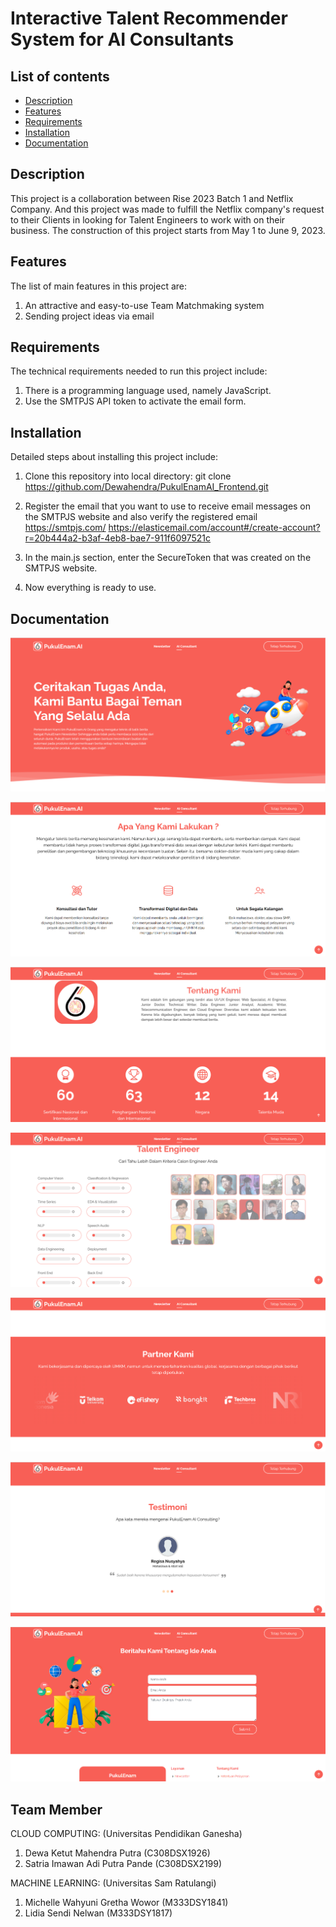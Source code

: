 # Interactive Talent Recommender System for AI Consultants

## List of contents

- [Description](#description)
- [Features](#features)
- [Requirements](#requirements)
- [Installation](#installation)
- [Documentation](#Documentation)

## Description

This project is a collaboration between Rise 2023 Batch 1 and Netflix Company. And this project was made to fulfill the Netflix company's request to their Clients in looking for Talent Engineers to work with on their business. The construction of this project starts from May 1 to June 9, 2023.

## Features

The list of main features in this project are:
1. An attractive and easy-to-use Team Matchmaking system
2. Sending project ideas via email

## Requirements

The technical requirements needed to run this project include:
1. There is a programming language used, namely JavaScript.
2. Use the SMTPJS API token to activate the email form.

## Installation

Detailed steps about installing this project include:
1. Clone this repository into local directory:
git clone https://github.com/Dewahendra/PukulEnamAI_Frontend.git

2. Register the email that you want to use to receive email messages on the SMTPJS website and also verify the registered email
https://smtpjs.com/
https://elasticemail.com/account#/create-account?r=20b444a2-b3af-4eb8-bae7-911f6097521c

3. In the main.js section, enter the SecureToken that was created on the SMTPJS website.

4. Now everything is ready to use.

## Documentation
![alt text](https://github.com/Dewahendra/PukulEnamAI_Frontend/blob/main/assets/img/Documentation/1.png?raw=true)

![alt text](https://github.com/Dewahendra/PukulEnamAI_Frontend/blob/main/assets/img/Documentation/2.png?raw=true)

![alt text](https://github.com/Dewahendra/PukulEnamAI_Frontend/blob/main/assets/img/Documentation/3.png?raw=true)

![alt text](https://github.com/Dewahendra/PukulEnamAI_Frontend/blob/main/assets/img/Documentation/4.png?raw=true)

![alt text](https://github.com/Dewahendra/PukulEnamAI_Frontend/blob/main/assets/img/Documentation/5.png?raw=true)

![alt text](https://github.com/Dewahendra/PukulEnamAI_Frontend/blob/main/assets/img/Documentation/6.png?raw=true)

![alt text](https://github.com/Dewahendra/PukulEnamAI_Frontend/blob/main/assets/img/Documentation/7.png?raw=true)


## Team Member

CLOUD COMPUTING: (Universitas Pendidikan Ganesha)
1. Dewa Ketut Mahendra Putra (C308DSX1926)
2. Satria Imawan Adi Putra Pande (C308DSX2199)

MACHINE LEARNING: (Universitas Sam Ratulangi)
1. Michelle Wahyuni Gretha Wowor (M333DSY1841)
2. Lidia Sendi Nelwan (M333DSY1817)

